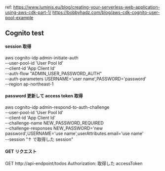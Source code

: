 ref:
https://www.luminis.eu/blog/creating-your-serverless-web-application-using-aws-cdk-part-1/
https://bobbyhadz.com/blog/aws-cdk-cognito-user-pool-example

## Cognito test

#### session 取得
  aws cognito-idp admin-initiate-auth \
   --user-pool-id 'User Pool Id' \
   --client-id 'App Client Id' \
   --auth-flow "ADMIN_USER_PASSWORD_AUTH" \
   --auth-parameters USERNAME='user name',PASSWORD='password' \
   --region ap-northeast-1

#### password 更新して access token 取得
  aws cognito-idp admin-respond-to-auth-challenge \
  --user-pool-id 'User Pool Id' \
  --client-id 'App Client Id' \
  --challenge-name NEW_PASSWORD_REQUIRED \
  --challenge-responses NEW_PASSWORD='new password',USERNAME='use name',userAttributes.email='use name' \
  --session "↑ で取得した session"

#### GET リクエスト
  GET http://api-endpoint/todos
  Authorization: 取得した accessToken
